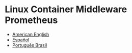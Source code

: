 # Linux Container Middleware Prometheus

* [American English](./en_US.md)
* [Español](./es.md)
* [Português Brasil](./pt_BR.md) 